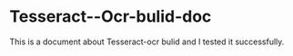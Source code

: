 # Tesseract--Ocr-bulid-doc
This is a document about Tesseract-ocr bulid and I tested it successfully.
